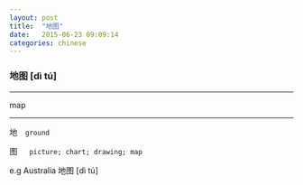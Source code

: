 ```yaml
---
layout: post
title:  "地图"
date:   2015-06-23 09:09:14
categories: chinese
---
```

### 地图 [dì tú]
-----------

  map

-----------

地　`ground`

图　` picture; chart; drawing; map`

e.g  Australia 地图 [dì tú]





